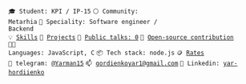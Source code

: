 
<code>🎓 Student: KPI / IP-15</code>
<code>⚪ Community: Metarhia</code>
<code>👷 Speciality: Software engineer / Backend</code><br>
<code>💡 [Skills](SKILLS.md)</code>
<code>🧻 [Projects](PROJECTS.md)</code>
<code>📢 [Public talks: 0](TALKS.md)</code>
<code>👀 [Open-source contribution](CONTRIBUTION.md)</code><br>
<code>🧑‍💻 Languages: JavaScript, C</code>
<code>📦 Tech stack: node.js</code>
<code>🪙 [Rates](RATES.md)</code><br>
<code>💬 telegram: [@Yarman15](https://telegram.me/Yarman15)</code>
<code>📫 [gordienkoyar1@gmail.com](mailto:gordienkoyar1@gmail.com)</code>
<code>🙂 Linkedin: [yar-hordiienko](https://www.linkedin.com/in/yar-hordiienko/)</code>
